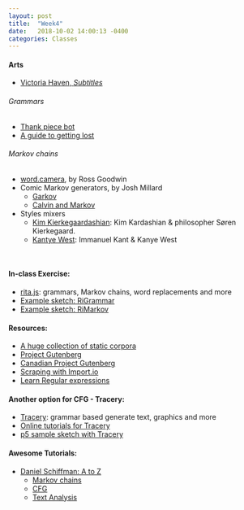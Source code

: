 ```yaml
---
layout: post
title:  "Week4"
date:   2018-10-02 14:00:13 -0400
categories: Classes
---
```


#### Arts
* [Victoria Haven, *Subtitles*](http://pdxcontemporaryart.com/subtitles#artwork-5096)

###### Grammars
* [Thank piece bot](https://twitter.com/thinkpiecebot)
* [A guide to getting lost](https://twitter.com/autoflaneur)

###### Markov chains
* [word.camera](https://word.camera/),  by Ross Goodwin
* Comic Markov generators, by Josh Millard  
    * [Garkov](http://joshmillard.com/garkov/)
    * [Calvin and Markov](http://www.joshmillard.com/markov/calvin/)
* Styles mixers
    * [Kim Kierkegaardashian](https://twitter.com/kimkierkegaard?lang=en): Kim Kardashian & philosopher Søren Kierkegaard.
    * [Kantye West](https://twitter.com/Kantye_West): Immanuel Kant & Kanye West

<br>

#### In-class Exercise:
* [rita.js](rednoise.org/rita): grammars, Markov chains, word replacements and more  
* [Example sketch: RiGrammar](https://editor.p5js.org/cqx931/sketches/r1B5jXbqQ)
* [Example sketch: RiMarkov](https://editor.p5js.org/cqx931/sketches/B1kB4N-9m)

#### Resources:
* [A huge collection of static corpora](https://github.com/dariusk/corpora/tree/master/data)
* [Project Gutenberg](http://www.gutenberg.org/)
* [Canadian Project Gutenberg](http://gutenberg.ca/)
* [Scraping with Import.io](https://www.import.io/)
* [Learn Regular expressions](https://regexone.com/)

#### Another option for CFG - Tracery:
* [Tracery](http://tracery.io/): grammar based generate text, graphics and more
* [Online tutorials for Tracery](http://www.crystalcodepalace.com/traceryTut.html)
* [p5 sample sketch with Tracery](https://github.com/shiffman/A2Z-F16/tree/gh-pages/week8-cfg/00_tracery)

#### Awesome Tutorials:
* [Daniel Schiffman: A to Z](https://shiffman.net/a2z/)
    * [Markov chains](https://shiffman.net/a2z/markov/)
    * [CFG](https://shiffman.net/a2z/cfg/)
    * [Text Analysis](https://shiffman.net/a2z/text-analysis/)
